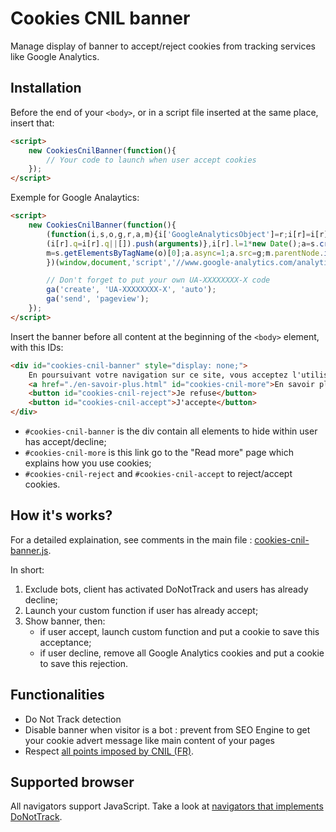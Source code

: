 # Cookies CNIL banner

Manage display of banner to accept/reject cookies from tracking services like Google Analytics.


## Installation

Before the end of your `<body>`, or in a script file inserted at the same place, insert that:

```html
<script>
    new CookiesCnilBanner(function(){
        // Your code to launch when user accept cookies
    });
</script>
```

Exemple for Google Analaytics:

```html
<script>
    new CookiesCnilBanner(function(){
        (function(i,s,o,g,r,a,m){i['GoogleAnalyticsObject']=r;i[r]=i[r]||function(){
        (i[r].q=i[r].q||[]).push(arguments)},i[r].l=1*new Date();a=s.createElement(o),
        m=s.getElementsByTagName(o)[0];a.async=1;a.src=g;m.parentNode.insertBefore(a,m)
        })(window,document,'script','//www.google-analytics.com/analytics.js','ga');

        // Don't forget to put your own UA-XXXXXXXX-X code
        ga('create', 'UA-XXXXXXXX-X', 'auto');
        ga('send', 'pageview');
    });
</script>
```

Insert the banner before all content at the beginning of the `<body>` element, with this IDs:

```html
<div id="cookies-cnil-banner" style="display: none;">
    En poursuivant votre navigation sur ce site, vous acceptez l'utilisation de cookies par Google Analytics pour réaliser des statistiques de visites.
    <a href="./en-savoir-plus.html" id="cookies-cnil-more">En savoir plus</a>
    <button id="cookies-cnil-reject">Je refuse</button>
    <button id="cookies-cnil-accept">J'accepte</button>
</div>
```

- `#cookies-cnil-banner` is the div contain all elements to hide within user has accept/decline;
- `#cookies-cnil-more` is this link go to the "Read more" page which explains how you use cookies;
- `#cookies-cnil-reject` and `#cookies-cnil-accept` to reject/accept cookies.


## How it's works?

For a detailed explaination, see comments in the main file : [cookies-cnil-banner.js](cookies-cnil-banner.js).

In short:

1. Exclude bots, client has activated DoNotTrack and users has already decline;
2. Launch your custom function if user has already accept;
3. Show banner, then:
    - if user accept, launch custom function and put a cookie to save this acceptance;
    - if user decline, remove all Google Analytics cookies and put a cookie to save this rejection.


## Functionalities

- Do Not Track detection
- Disable banner when visitor is a bot : prevent from SEO Engine to get your cookie advert message like main content of your pages
- Respect [all points imposed by CNIL (FR)](http://www.cnil.fr/vos-obligations/sites-web-cookies-et-autres-traceurs/outils-et-codes-sources/la-mesure-daudience/).


## Supported browser

All navigators support JavaScript. Take a look at [navigators that implements DoNotTrack](http://donottrack.us/).